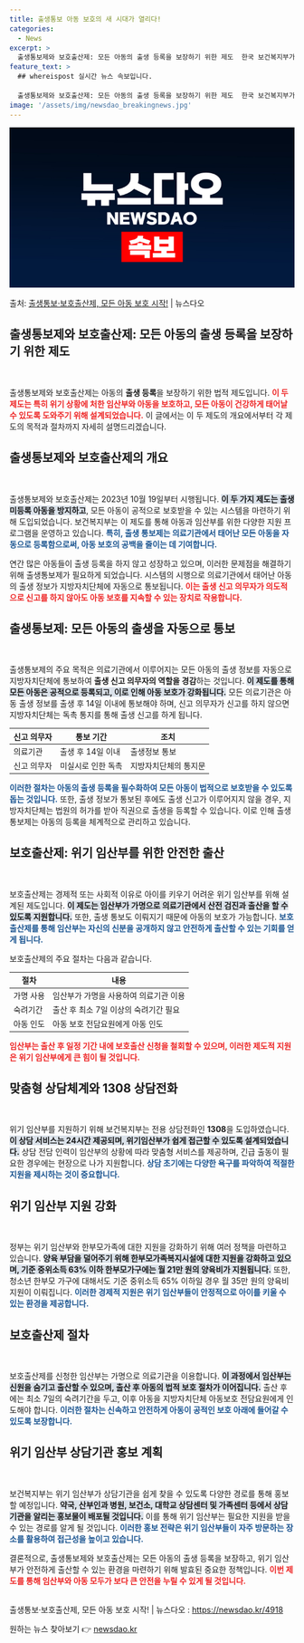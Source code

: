 ```yaml
---
title: 출생통보 아동 보호의 새 시대가 열리다!
categories:
  - News
excerpt: >
  출생통보제와 보호출산제: 모든 아동의 출생 등록을 보장하기 위한 제도  한국 보건복지부가 오는 19일부터 출…
feature_text: >
  ## whereispost 실시간 뉴스 속보입니다.

  출생통보제와 보호출산제: 모든 아동의 출생 등록을 보장하기 위한 제도  한국 보건복지부가 오는 19일부터 출…
image: '/assets/img/newsdao_breakingnews.jpg'
---
```


![뉴스다오 속보](/assets/img/newsdao_breakingnews.jpg)

<p>출처: <a href="https://newsdao.kr/4918" rel="dofollow">출생통보·보호출산제, 모든 아동 보호 시작!</a> | 뉴스다오</p>

<h2 data-ke-size="size26">출생통보제와 보호출산제: 모든 아동의 출생 등록을 보장하기 위한 제도</h2>

<p data-ke-size="size16">&nbsp;</p>

출생통보제와 보호출산제는 아동의 <b>출생 등록</b>을 보장하기 위한 법적 제도입니다. <b><span style="color: #ee2323;">이 두 제도는 특히 위기 상황에 처한 임산부와 아동을 보호하고, 모든 아동이 건강하게 태어날 수 있도록 도와주기 위해 설계되었습니다.</span></b> 이 글에서는 이 두 제도의 개요에서부터 각 제도의 목적과 절차까지 자세히 설명드리겠습니다.

<h2 data-ke-size="size26">출생통보제와 보호출산제의 개요</h2>

<p data-ke-size="size16">&nbsp;</p>

출생통보제와 보호출산제는 2023년 10월 19일부터 시행됩니다. <b><span style="background-color: #21538527;">이 두 가지 제도는 출생 미등록 아동을 방지하고</span></b>, 모든 아동이 공적으로 보호받을 수 있는 시스템을 마련하기 위해 도입되었습니다. 보건복지부는 이 제도를 통해 아동과 임산부를 위한 다양한 지원 프로그램을 운영하고 있습니다. <b><span style="color: #1a5490;">특히, 출생 통보제는 의료기관에서 태어난 모든 아동을 자동으로 등록함으로써, 아동 보호의 공백을 줄이는 데 기여합니다.</span></b>

연간 많은 아동들이 출생 등록을 하지 않고 성장하고 있으며, 이러한 문제점을 해결하기 위해 출생통보제가 필요하게 되었습니다. 시스템의 시행으로 의료기관에서 태어난 아동의 출생 정보가 지방자치단체에 자동으로 통보됩니다. <b><span style="color: #ee2323;">이는 출생 신고 의무자가 의도적으로 신고를 하지 않아도 아동 보호를 지속할 수 있는 장치로 작용합니다.</span></b>

<h2 data-ke-size="size26">출생통보제: 모든 아동의 출생을 자동으로 통보</h2>

<p data-ke-size="size16">&nbsp;</p>

출생통보제의 주요 목적은 의료기관에서 이루어지는 모든 아동의 출생 정보를 자동으로 지방자치단체에 통보하여 <b>출생 신고 의무자의 역할을 경감</b>하는 것입니다. <b><span style="background-color: #21538527;">이 제도를 통해 모든 아동은 공적으로 등록되고, 이로 인해 아동 보호가 강화됩니다.</span></b> 모든 의료기관은 아동 출생 정보를 출생 후 14일 이내에 통보해야 하며, 신고 의무자가 신고를 하지 않으면 지방자치단체는 독촉 통지를 통해 출생 신고를 하게 됩니다.

| 신고 의무자 | 통보 기간           | 조치                      |
|--------------|--------------------|---------------------------|
| 의료기관     | 출생 후 14일 이내  | 출생정보 통보            |
| 신고 의무자  | 미실시로 인한 독촉 | 지방자치단체의 통지문     |

<b><span style="color: #1a5490;">이러한 절차는 아동의 출생 등록을 필수화하여 모든 아동이 법적으로 보호받을 수 있도록 돕는 것입니다.</span></b> 또한, 출생 정보가 통보된 후에도 출생 신고가 이루어지지 않을 경우, 지방자치단체는 법원의 허가를 받아 직권으로 출생을 등록할 수 있습니다. 이로 인해 출생 통보제는 아동의 등록을 체계적으로 관리하고 있습니다.

<h2 data-ke-size="size26">보호출산제: 위기 임산부를 위한 안전한 출산</h2>

<p data-ke-size="size16">&nbsp;</p>

보호출산제는 경제적 또는 사회적 이유로 아이를 키우기 어려운 위기 임산부를 위해 설계된 제도입니다. <b><span style="background-color: #21538527;">이 제도는 임산부가 가명으로 의료기관에서 산전 검진과 출산을 할 수 있도록 지원합니다.</span></b> 또한, 출생 통보도 이뤄지기 때문에 아동의 보호가 가능합니다. <b><span style="color: #1a5490;">보호출산제를 통해 임산부는 자신의 신분을 공개하지 않고 안전하게 출산할 수 있는 기회를 얻게 됩니다.</span></b> 

보호출산제의 주요 절차는 다음과 같습니다.

| 절차                         | 내용                                  |
|-----------------------------|---------------------------------------|
| 가명 사용                   | 임산부가 가명을 사용하여 의료기관 이용 |
| 숙려기간                    | 출산 후 최소 7일 이상의 숙려기간 필요  |
| 아동 인도                   | 아동 보호 전담요원에게 아동 인도       |

<b><span style="color: #ee2323;">임산부는 출산 후 일정 기간 내에 보호출산 신청을 철회할 수 있으며, 이러한 제도적 지원은 위기 임산부에게 큰 힘이 될 것입니다.</span></b>

<h2 data-ke-size="size26">맞춤형 상담체계와 1308 상담전화</h2>

<p data-ke-size="size16">&nbsp;</p>

위기 임산부를 지원하기 위해 보건복지부는 전용 상담전화인 <b>1308</b>을 도입하였습니다. <b><span style="background-color: #21538527;">이 상담 서비스는 24시간 제공되며, 위기임산부가 쉽게 접근할 수 있도록 설계되었습니다.</span></b> 상담 전담 인력이 임산부의 상황에 따라 맞춤형 서비스를 제공하며, 긴급 출동이 필요한 경우에는 현장으로 나가 지원합니다. <b><span style="color: #1a5490;">상담 초기에는 다양한 욕구를 파악하여 적절한 지원을 제시하는 것이 중요합니다.</span></b>

<h2 data-ke-size="size26">위기 임산부 지원 강화</h2>

<p data-ke-size="size16">&nbsp;</p>

정부는 위기 임산부와 한부모가족에 대한 지원을 강화하기 위해 여러 정책을 마련하고 있습니다. <b><span style="background-color: #21538527;">양육 부담을 덜어주기 위해 한부모가족복지시설에 대한 지원을 강화하고 있으며, 기준 중위소득 63% 이하 한부모가구에는 월 21만 원의 양육비가 지원됩니다.</span></b> 또한, 청소년 한부모 가구에 대해서도 기준 중위소득 65% 이하일 경우 월 35만 원의 양육비 지원이 이뤄집니다. <b><span style="color: #1a5490;">이러한 경제적 지원은 위기 임산부들이 안정적으로 아이를 키울 수 있는 환경을 제공합니다.</span></b>

<h2 data-ke-size="size26">보호출산제 절차</h2>

<p data-ke-size="size16">&nbsp;</p>

보호출산제를 신청한 임산부는 가명으로 의료기관을 이용합니다. <b><span style="background-color: #21538527;">이 과정에서 임산부는 신원을 숨기고 출산할 수 있으며, 출산 후 아동의 법적 보호 절차가 이어집니다.</span></b> 출산 후에는 최소 7일의 숙려기간을 두고, 이후 아동을 지방자치단체 아동보호 전담요원에게 인도해야 합니다. <b><span style="color: #1a5490;">이러한 절차는 신속하고 안전하게 아동이 공적인 보호 아래에 들어갈 수 있도록 보장합니다.</span></b>

<h2 data-ke-size="size26">위기 임산부 상담기관 홍보 계획</h2>

<p data-ke-size="size16">&nbsp;</p>

보건복지부는 위기 임산부가 상담기관을 쉽게 찾을 수 있도록 다양한 경로를 통해 홍보할 예정입니다. <b><span style="background-color: #21538527;">약국, 산부인과 병원, 보건소, 대학교 상담센터 및 가족센터 등에서 상담기관을 알리는 홍보물이 배포될 것입니다.</span></b> 이를 통해 위기 임산부는 필요한 지원을 받을 수 있는 경로를 알게 될 것입니다. <b><span style="color: #1a5490;">이러한 홍보 전략은 위기 임산부들이 자주 방문하는 장소를 활용하여 접근성을 높이고 있습니다.</span></b>

결론적으로, 출생통보제와 보호출산제는 모든 아동의 출생 등록을 보장하고, 위기 임산부가 안전하게 출산할 수 있는 환경을 마련하기 위해 발효된 중요한 정책입니다. <b><span style="color: #ee2323;">이번 제도를 통해 임산부와 아동 모두가 보다 큰 안전을 누릴 수 있게 될 것입니다.</span></b> 

<br>
출생통보·보호출산제, 모든 아동 보호 시작! | 뉴스다오  : <a href="https://newsdao.kr/4918" target="_blank">https://newsdao.kr/4918</a> 

원하는 뉴스 찾아보기 👉 <a href="https://newsdao.kr" rel="dofollow">newsdao.kr</a>


